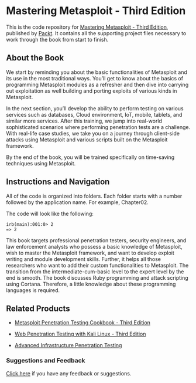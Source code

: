 # Mastering Metasploit - Third Edition
This is the code repository for [Mastering Metasploit - Third Edition](https://www.packtpub.com/networking-and-servers/mastering-metasploit-third-edition?utm_source=github&utm_medium=repository&utm_campaign=9781788990615), published by [Packt](https://www.packtpub.com/?utm_source=github). It contains all the supporting project files necessary to work through the book from start to finish.
## About the Book
We start by reminding you about the basic functionalities of Metasploit and its use in the most traditional ways. You’ll get to know about the basics of programming Metasploit modules as a refresher and then dive into carrying out exploitation as well building and porting exploits of various kinds in Metasploit.

In the next section, you’ll develop the ability to perform testing on various services such as databases, Cloud environment, IoT, mobile, tablets, and similar more services. After this training, we jump into real-world sophisticated scenarios where performing penetration tests are a challenge. With real-life case studies, we take you on a journey through client-side attacks using Metasploit and various scripts built on the Metasploit framework.

By the end of the book, you will be trained specifically on time-saving techniques using Metasploit.

## Instructions and Navigation
All of the code is organized into folders. Each folder starts with a number followed by the application name. For example, Chapter02.



The code will look like the following:
```
irb(main):001:0> 2
=> 2
```

This book targets professional penetration testers, security engineers, and law enforcement analysts who possess a basic knowledge of Metasploit, wish to master the Metasploit framework, and want to develop exploit writing and module development skills. Further, it helps all those researchers who want to add their custom functionalities to Metasploit. The transition from the intermediate-cum-basic level to the expert level by the end is smooth. The book discusses Ruby programming and attack scripting using Cortana. Therefore, a little knowledge about these programming languages is required.

## Related Products
* [Metasploit Penetration Testing Cookbook - Third Edition](https://www.packtpub.com/networking-and-servers/metasploit-penetration-testing-cookbook-third-edition?utm_source=github&utm_medium=repository&utm_campaign=9781788623179)

* [Web Penetration Testing with Kali Linux - Third Edition](https://www.packtpub.com/networking-and-servers/web-penetration-testing-kali-linux-third-edition?utm_source=github&utm_medium=repository&utm_campaign=9781788623377)

* [Advanced Infrastructure Penetration Testing](https://www.packtpub.com/networking-and-servers/advanced-infrastructure-penetration-testing?utm_source=github&utm_medium=repository&utm_campaign=9781788624480)

### Suggestions and Feedback
[Click here](https://docs.google.com/forms/d/e/1FAIpQLSe5qwunkGf6PUvzPirPDtuy1Du5Rlzew23UBp2S-P3wB-GcwQ/viewform) if you have any feedback or suggestions.
